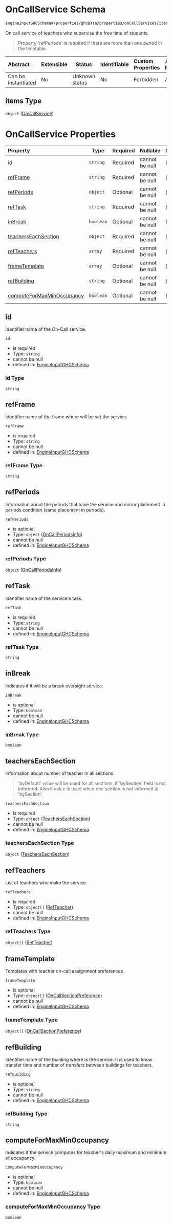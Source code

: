 # OnCallService Schema

```txt
engineInputGHCSchema#/properties/ghcData/properties/onCallServices/items
```

On call service of teachers who supervise the free time of students.


> Property 'refPeriods' is required if there are more than one period in the timetable.
>

| Abstract            | Extensible | Status         | Identifiable | Custom Properties | Additional Properties | Access Restrictions | Defined In                                                         |
| :------------------ | ---------- | -------------- | ------------ | :---------------- | --------------------- | ------------------- | ------------------------------------------------------------------ |
| Can be instantiated | No         | Unknown status | No           | Forbidden         | Allowed               | none                | [ghc.schema.json\*](../out/ghc.schema.json "open original schema") |

## items Type

`object` ([OnCallService](ghc-properties-ghcdata-properties-oncallservices-oncallservice.md))

# OnCallService Properties

| Property                                                | Type      | Required | Nullable       | Defined by                                                                                                                                                                                                                                     |
| :------------------------------------------------------ | --------- | -------- | -------------- | :--------------------------------------------------------------------------------------------------------------------------------------------------------------------------------------------------------------------------------------------- |
| [id](#id)                                               | `string`  | Required | cannot be null | [EngineInputGHCSchema](ghc-properties-ghcdata-properties-oncallservices-oncallservice-properties-id.md "engineInputGHCSchema#/properties/ghcData/properties/onCallServices/items/properties/id")                                               |
| [refFrame](#refframe)                                   | `string`  | Required | cannot be null | [EngineInputGHCSchema](ghc-properties-ghcdata-properties-oncallservices-oncallservice-properties-refframe.md "engineInputGHCSchema#/properties/ghcData/properties/onCallServices/items/properties/refFrame")                                   |
| [refPeriods](#refperiods)                               | `object`  | Optional | cannot be null | [EngineInputGHCSchema](ghc-properties-ghcdata-properties-oncallservices-oncallservice-properties-oncallperiodsinfo.md "engineInputGHCSchema#/properties/ghcData/properties/onCallServices/items/properties/refPeriods")                        |
| [refTask](#reftask)                                     | `string`  | Required | cannot be null | [EngineInputGHCSchema](ghc-properties-ghcdata-properties-oncallservices-oncallservice-properties-reftask.md "engineInputGHCSchema#/properties/ghcData/properties/onCallServices/items/properties/refTask")                                     |
| [inBreak](#inbreak)                                     | `boolean` | Optional | cannot be null | [EngineInputGHCSchema](ghc-properties-ghcdata-properties-oncallservices-oncallservice-properties-inbreak.md "engineInputGHCSchema#/properties/ghcData/properties/onCallServices/items/properties/inBreak")                                     |
| [teachersEachSection](#teacherseachsection)             | `object`  | Required | cannot be null | [EngineInputGHCSchema](ghc-properties-ghcdata-properties-oncallservices-oncallservice-properties-teacherseachsection.md "engineInputGHCSchema#/properties/ghcData/properties/onCallServices/items/properties/teachersEachSection")             |
| [refTeachers](#refteachers)                             | `array`   | Required | cannot be null | [EngineInputGHCSchema](ghc-properties-ghcdata-properties-oncallservices-oncallservice-properties-refteachers.md "engineInputGHCSchema#/properties/ghcData/properties/onCallServices/items/properties/refTeachers")                             |
| [frameTemplate](#frametemplate)                         | `array`   | Optional | cannot be null | [EngineInputGHCSchema](ghc-definitions-oncalltemplate.md "engineInputGHCSchema#/properties/ghcData/properties/onCallServices/items/properties/frameTemplate")                                                                                  |
| [refBuilding](#refbuilding)                             | `string`  | Optional | cannot be null | [EngineInputGHCSchema](ghc-properties-ghcdata-properties-oncallservices-oncallservice-properties-refbuilding.md "engineInputGHCSchema#/properties/ghcData/properties/onCallServices/items/properties/refBuilding")                             |
| [computeForMaxMinOccupancy](#computeformaxminoccupancy) | `boolean` | Optional | cannot be null | [EngineInputGHCSchema](ghc-properties-ghcdata-properties-oncallservices-oncallservice-properties-computeformaxminoccupancy.md "engineInputGHCSchema#/properties/ghcData/properties/onCallServices/items/properties/computeForMaxMinOccupancy") |

## id

Identifier name of the On-Call service.


`id`

-   is required
-   Type: `string`
-   cannot be null
-   defined in: [EngineInputGHCSchema](ghc-properties-ghcdata-properties-oncallservices-oncallservice-properties-id.md "engineInputGHCSchema#/properties/ghcData/properties/onCallServices/items/properties/id")

### id Type

`string`

## refFrame

Identifier name of the frame where will be set the service.


`refFrame`

-   is required
-   Type: `string`
-   cannot be null
-   defined in: [EngineInputGHCSchema](ghc-properties-ghcdata-properties-oncallservices-oncallservice-properties-refframe.md "engineInputGHCSchema#/properties/ghcData/properties/onCallServices/items/properties/refFrame")

### refFrame Type

`string`

## refPeriods

Information about the periods that have the service and mirror placement in periods condition (same placement in periods).


`refPeriods`

-   is optional
-   Type: `object` ([OnCallPeriodsInfo](ghc-properties-ghcdata-properties-oncallservices-oncallservice-properties-oncallperiodsinfo.md))
-   cannot be null
-   defined in: [EngineInputGHCSchema](ghc-properties-ghcdata-properties-oncallservices-oncallservice-properties-oncallperiodsinfo.md "engineInputGHCSchema#/properties/ghcData/properties/onCallServices/items/properties/refPeriods")

### refPeriods Type

`object` ([OnCallPeriodsInfo](ghc-properties-ghcdata-properties-oncallservices-oncallservice-properties-oncallperiodsinfo.md))

## refTask

Identifier name of the service's task.


`refTask`

-   is required
-   Type: `string`
-   cannot be null
-   defined in: [EngineInputGHCSchema](ghc-properties-ghcdata-properties-oncallservices-oncallservice-properties-reftask.md "engineInputGHCSchema#/properties/ghcData/properties/onCallServices/items/properties/refTask")

### refTask Type

`string`

## inBreak

Indicates if it will be a break oversight service.


`inBreak`

-   is optional
-   Type: `boolean`
-   cannot be null
-   defined in: [EngineInputGHCSchema](ghc-properties-ghcdata-properties-oncallservices-oncallservice-properties-inbreak.md "engineInputGHCSchema#/properties/ghcData/properties/onCallServices/items/properties/inBreak")

### inBreak Type

`boolean`

## teachersEachSection

Information about number of teacher in all sections.


> 'byDefault' value will be used for all sections, if 'bySection' field is not informed. Also it value is used when one section is not informed at 'bySection'.
>

`teachersEachSection`

-   is required
-   Type: `object` ([TeachersEachSection](ghc-properties-ghcdata-properties-oncallservices-oncallservice-properties-teacherseachsection.md))
-   cannot be null
-   defined in: [EngineInputGHCSchema](ghc-properties-ghcdata-properties-oncallservices-oncallservice-properties-teacherseachsection.md "engineInputGHCSchema#/properties/ghcData/properties/onCallServices/items/properties/teachersEachSection")

### teachersEachSection Type

`object` ([TeachersEachSection](ghc-properties-ghcdata-properties-oncallservices-oncallservice-properties-teacherseachsection.md))

## refTeachers

List of teachers who make the service.


`refTeachers`

-   is required
-   Type: `object[]` ([RefTeacher](ghc-properties-ghcdata-properties-oncallservices-oncallservice-properties-refteachers-refteacher.md))
-   cannot be null
-   defined in: [EngineInputGHCSchema](ghc-properties-ghcdata-properties-oncallservices-oncallservice-properties-refteachers.md "engineInputGHCSchema#/properties/ghcData/properties/onCallServices/items/properties/refTeachers")

### refTeachers Type

`object[]` ([RefTeacher](ghc-properties-ghcdata-properties-oncallservices-oncallservice-properties-refteachers-refteacher.md))

## frameTemplate

Templates with teacher on-call assignment preferences.


`frameTemplate`

-   is optional
-   Type: `object[]` ([OnCallSectionPreference](ghc-definitions-oncalltemplate-oncallsectionpreference.md))
-   cannot be null
-   defined in: [EngineInputGHCSchema](ghc-definitions-oncalltemplate.md "engineInputGHCSchema#/properties/ghcData/properties/onCallServices/items/properties/frameTemplate")

### frameTemplate Type

`object[]` ([OnCallSectionPreference](ghc-definitions-oncalltemplate-oncallsectionpreference.md))

## refBuilding

Identifier name of the building where is the service. It is used to know transfer time and number of transfers between buildings for teachers.


`refBuilding`

-   is optional
-   Type: `string`
-   cannot be null
-   defined in: [EngineInputGHCSchema](ghc-properties-ghcdata-properties-oncallservices-oncallservice-properties-refbuilding.md "engineInputGHCSchema#/properties/ghcData/properties/onCallServices/items/properties/refBuilding")

### refBuilding Type

`string`

## computeForMaxMinOccupancy

Indicates if the service computes for teacher's daily maximum and minimum of occupancy.


`computeForMaxMinOccupancy`

-   is optional
-   Type: `boolean`
-   cannot be null
-   defined in: [EngineInputGHCSchema](ghc-properties-ghcdata-properties-oncallservices-oncallservice-properties-computeformaxminoccupancy.md "engineInputGHCSchema#/properties/ghcData/properties/onCallServices/items/properties/computeForMaxMinOccupancy")

### computeForMaxMinOccupancy Type

`boolean`
